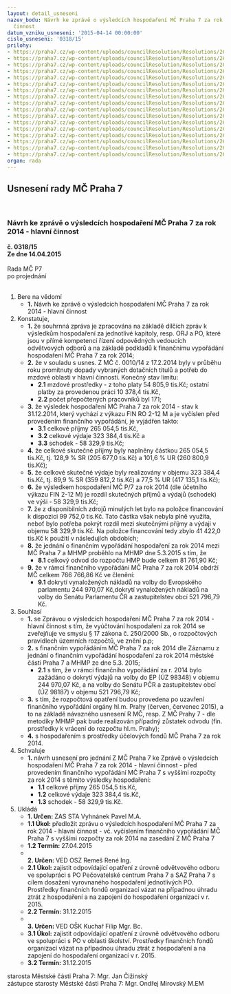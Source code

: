 ```yaml
---
layout: detail_usneseni
nazev_bodu: Návrh ke zprávě o výsledcích hospodaření MČ Praha 7 za rok 2014 - hlavní
  činnost
datum_vzniku_usneseni: '2015-04-14 00:00:00'
cislo_usneseni: '0318/15'
prilohy:
- https://praha7.cz/wp-content/uploads/councilResolution/Resolutions/26530/19-15-p%c5%99%c3%adloha_%c4%8d._1_-_d%c5%afvodov%c3%a1_zpr%c3%a1va.doc
- https://praha7.cz/wp-content/uploads/councilResolution/Resolutions/26530/19-15-p%c5%99%c3%adloha_%c4%8d._2_-_%c3%ba%c4%8delov%c3%a9_fondy_m%c4%8d_praha_7.doc
- https://praha7.cz/wp-content/uploads/councilResolution/Resolutions/26530/19-15-p%c5%99%c3%adloha_%c4%8d._3_-_mhmp_-_z%c3%a1znam_o_fv_za_rok_2014.doc
- https://praha7.cz/wp-content/uploads/councilResolution/Resolutions/26530/19-15-p%c5%99%c3%adloha_%c4%8d._4_-_v%c3%bdsledky_hospoda%c5%99en%c3%ad_po_za_rok_2014.doc
- https://praha7.cz/wp-content/uploads/councilResolution/Resolutions/26530/19-15-p%c5%99%c3%adloha_%c4%8d._5_-_%c4%8derp%c3%a1n%c3%ad_mzdov%c3%bdch_prost%c5%99edk%c5%af_v_roce_2014.xlsx
- https://praha7.cz/wp-content/uploads/councilResolution/Resolutions/26530/19-15-p%c5%99%c3%adloha_%c4%8d._6_-__poskytnut%c3%bd_neinvesti%c4%8dn%c3%ad_p%c5%99%c3%adsp%c4%9bvek_po_-_m%c5%a1_a_z%c5%a1,_saz,_pc_p-7.rtf
- https://praha7.cz/wp-content/uploads/councilResolution/Resolutions/26530/19-15-p%c5%99%c3%adloha_%c4%8d._7_-_bilance_p%c5%99%c3%adjm%c5%af_a_v%c3%bddaj%c5%af_rozpo%c4%8dtu_za_rok_2014.xlsx
- https://praha7.cz/wp-content/uploads/councilResolution/Resolutions/26530/19-15-p%c5%99%c3%adloha_%c4%8d._8_-_rozbor_p%c5%99%c3%adjm%c5%af,_v%c3%bddaj%c5%af_a_fonancov%c3%a1n%c3%ad_podle_rozpo%c4%8dtov%c3%bdch_kapitol.xlsx
- https://praha7.cz/wp-content/uploads/councilResolution/Resolutions/26530/19-15-p%c5%99%c3%adloha_%c4%8d._9_-_podrobn%c3%a9_%c4%8dlen%c4%9bn%c3%ad_p%c5%99%c3%adjm%c5%af_da%c5%88ov%c3%bdch_a_neda%c5%88ov%c3%bdch_r._2014.xlsx
- https://praha7.cz/wp-content/uploads/councilResolution/Resolutions/26530/19-15-p%c5%99%c3%adloha_%c4%8d._10_-_%c4%8derp%c3%a1n%c3%ad_kapit%c3%a1lov%c3%bdch_v%c3%bddaj%c5%af.xlsx
- https://praha7.cz/wp-content/uploads/councilResolution/Resolutions/26530/19-15-p%c5%99%c3%adloha_%c4%8d._11_-__vyu%c5%beit%c3%ad_%c3%ba%c4%8delov%c3%bdch_dotac%c3%ad_poskytnut%c3%bdch_z_odvodu_z_vhp_aj.tech.za%c5%99%c3%adz.-_xls.xls
- https://praha7.cz/wp-content/uploads/councilResolution/Resolutions/26530/19-15-p%c5%99%c3%adloha_%c4%8d._12_-_koment%c3%a1%c5%99_o%c5%a1k_k_rozboru_hospoda%c5%99en%c3%ad_po_m%c5%a1_a_z%c5%a1.doc
- https://praha7.cz/wp-content/uploads/councilResolution/Resolutions/26530/19-15-p%c5%99%c3%adloha_%c4%8d._13_-__zhodnocen%c3%ad_proveden%c3%a9_odv%c4%9btvov%c3%bdm_odborem_u_po_pe%c4%8dovatelsk%c3%a9_centrum.doc
- https://praha7.cz/wp-content/uploads/councilResolution/Resolutions/26530/19-15-p%c5%99%c3%adloha_%c4%8d._14_-_zhodnocen%c3%ad_peoveden%c3%a9_odv%c4%9btvov%c3%bdm_odborem_u_po_saz.doc
- https://praha7.cz/wp-content/uploads/councilResolution/Resolutions/26530/19-15-p%c5%99%c3%adloha_%c4%8d._15_-_p%c5%99ehled_%c3%ba%c4%8delov%c3%bdch_dotac%c3%ad_z_rozpo%c4%8dtu_hmp_za_rok_2014_v%c4%8d._%c4%8derp%c3%a1n%c3%ad.doc
- https://praha7.cz/wp-content/uploads/councilResolution/Resolutions/26530/19-15-p%c5%99%c3%adloha_%c4%8d._16_-__p%c5%99ehled_finan%c4%8dn%c3%adho__vypo%c5%99%c3%a1d%c3%a1n%c3%ad_za_rok_2014_-_%c3%ba%c4%8delov%c3%a9_prost%c5%99edky_ze_st%c3%a1tn%c3%adho_rozpo%c4%8dtu.xlsm
- https://praha7.cz/wp-content/uploads/councilResolution/Resolutions/26530/19-15-p%c5%99%c3%adloha_%c4%8d._17_-__n%c3%a1vrh_usnesen%c3%ad_z_m%c4%8d_rozbor_2014_v2.doc
organ: rada
---
```

<div id="ucUsn_pList" class="usn">
	<span><h2>Usnesení rady MČ Praha 7 </h2>
<br></span><div class="standBody">
<span><h3>Návrh ke zprávě o výsledcích hospodaření MČ Praha 7 za rok 2014 - hlavní činnost</h3></span><div class="center">
		<strong>č. 0318/15</strong><br>
	</div>
<div class="center">
		<strong>Ze dne 14.04.2015</strong><br><br>
	</div>Rada MČ P7<br> po projednání<br><br><ol>
<li>Bere na vědomí<ul><li>
<strong>1.</strong> Návrh ke zprávě o výsledcích hospodaření MČ Praha 7 za rok 2014 - hlavní činnost</li></ul>
</li>
<li>Konstatuje,<ul>
<li>
<strong>1.</strong> že souhrnná zpráva je zpracována na základě dílčích zpráv k výsledkům hospodaření za jednotlivé kapitoly,  resp. ORJ a PO, které jsou v přímé kompetenci řízení odpovědných vedoucích odvětvových odborů a na základě podkladů k finančnímu vypořádání hospodaření MČ Praha 7 za rok 2014;</li>
<li>
<strong>2.</strong> že v souladu s usnes. Z MČ č. 0010/14 z 17.2.2014 byly v průběhu roku promítnuty dopady vybraných dotačních  titulů a potřeb  do mzdové oblasti v hlavní činnosti. Konečný stav limitu:  <ul>
<li>
<strong>2.1</strong> mzdové prostředky  - z toho platy 54 805,9 tis.Kč; ostatní platby za provedenou práci 10 378,4 tis.Kč,    </li>
<li>
<strong>2.2</strong> počet přepočtených pracovníků byl  171;              </li>
</ul>
</li>
<li>
<strong>3.</strong> že výsledek hospodaření MČ Praha 7 za rok 2014 - stav k 31.12.2014, který  vychází z výkazu FIN RO 2-12 M a je vyčíslen před provedením  finančního vypořádání, je vyjádřen takto:<ul>
<li>
<strong>3.1</strong> celkové příjmy             265 054,5 tis.Kč,  </li>
<li>
<strong>3.2</strong> celkové výdaje             323 384,4 tis.Kč a </li>
<li>
<strong>3.3</strong> schodek                        - 58 329,9 tis.Kč;</li>
</ul>
</li>
<li>
<strong>4.</strong> že celkové skutečné příjmy byly naplněny částkou  265 054,5 tis.Kč, tj. 128,9  % SR (205 677,0 tis.Kč) a  101,6  % UR (260  800,9 tis.Kč);  </li>
<li>
<strong>5.</strong> že celkové skutečné výdaje byly realizovány v objemu 323 384,4 tis.Kč, tj.   89,9 % SR (359 812,2 tis.Kč) a 77,5  %  UR (417 135,1 tis.Kč);</li>
<li>
<strong>6.</strong> že výsledkem hospodaření MČ P/7 za rok 2014 (dle účetního výkazu FIN 2-12 M) je rozdíl skutečných příjmů a výdajů (schodek) ve výši  - 58 329,9 tis.Kč;</li>
<li>
<strong>7.</strong> že z disponibilních zdrojů minulých let bylo na položce financování k dispozici  99 752,0 tis.Kč. Tato částka však nebyla plně využita, neboť bylo potřeba pokrýt rozdíl mezi skutečnými  příjmy a výdaji v objemu 58 329,9 tis.Kč. Na položce financování  tedy zbylo 41 422,0 tis.Kč k použití v následujích obdobích; </li>
<li>
<strong>8.</strong> že jednání o finančním vypořádání hospodaření za rok 2014 mezi MČ Praha 7 a MHMP proběhlo na MHMP dne 5.3.2015 s tím, že<ul><li>
<strong>8.1</strong> celkový odvod  do rozpočtu HMP bude celkem  81 761,90 Kč; </li></ul>
</li>
<li>
<strong>9.</strong> že v rámci finančního vypořádání MČ Praha 7 za rok 2014 obdrží MČ                celkem 766 766,86 Kč ve členění:<ul><li>
<strong>9.1</strong> dokrytí vynaložených nákladů na volby do Evropského parlamentu  244 970,07 Kč,dokrytí vynaložených nákladů na volby do Senátu Parlamentu ČR  a zastupitelstev obcí  521 796,79 Kč. </li></ul>
</li>
</ul>
</li>
<li>Souhlasí<ul>
<li>
<strong>1.</strong> se Zprávou o výsledcích hospodaření MČ Praha 7 za rok 2014 - hlavní činnost s tím, že vyúčtování hospodaření za rok 2014 se zveřejňuje ve smyslu § 17 zákona č. 250/2000 Sb.,  o rozpočtových pravidlech územních rozpočtů,  ve znění p.p;</li>
<li>
<strong>2.</strong> s finančním vypořádáním MČ Praha 7 za rok 2014 dle Záznamu z jednání o finančním vypořádání hospodaření za rok 2014 městské části Praha 7 a MHMP ze dne 5.3. 2015;<ul><li>
<strong>2.1</strong> s tím, že v rámci finančního vypořádání za r. 2014 bylo zažádáno o dokrytí výdajů na volby do EP (ÚZ 98348)  v objemu 244 970,07 Kč,  a na volby do Senátu PČR a zastupitelstev obcí (ÚZ 98187) v objemu  521 796,79 Kč;                       </li></ul>
</li>
<li>
<strong>3.</strong> s tím, že rozpočtová opatření budou provedena po  uzavření finančního vypořádání orgány hl.m. Prahy  (červen, červenec 2015), a to na základě návazného usnesení R MČ,  resp. Z MČ Prahy 7 - dle metodiky MHMP pak bude realizován případný zůstatek odvodu (fin. prostředky k vrácení do rozpočtu hl.m. Prahy);  </li>
<li>
<strong>4.</strong> s hospodařením s prostředky účelových fondů MČ Praha 7 za rok 2014.</li>
</ul>
</li>
<li>Schvaluje<ul><li>
<strong>1.</strong> návrh usnesení pro jednání Z MČ Praha  7 ke Zprávě o výsledcích hospodaření MČ Praha 7 za rok 2014 - hlavní činnost - před provedením finančního vypořádání MČ Praha 7 s vyššími rozpočty  za rok 2014 s těmito výsledky hospodaření:<ul>
<li>
<strong>1.1</strong> celkové příjmy             265 054,5 tis.Kč,  </li>
<li>
<strong>1.2</strong> celkové výdaje             323 384,4 tis.Kč, </li>
<li>
<strong>1.3</strong> schodek                        - 58 329,9 tis.Kč. </li>
</ul>
</li></ul>
</li>
<li>Ukládá<ul>
<li>
<strong>1. Určen: </strong>ZAS STA Vyhnánek Pavel M.A.</li>
<li>
<strong>1.1 Úkol: </strong>předložit  zprávu o výsledcích hospodaření MČ Praha 7 za rok 2014 - hlavní činnost - vč. vyčíslením finančního vypořádání MČ Praha 7 s vyššími rozpočty  za rok 2014 na zasedání Z MČ Praha 7 </li>
<li>
<strong>1.2 Termín: </strong>27.04.2015</li>
<li>
<strong><br>2. Určen: </strong>VED OSZ Remeš René Ing.</li>
<li>
<strong>2.1 Úkol: </strong>zajistit  odpovídající opatření z úrovně odvětvového odboru ve spolupráci s PO Pečovatelské centrum Praha 7 a SAZ Praha 7 s cílem dosažení vyrovnaného hospodaření jednotlivých PO. Prostředky finančních fondů organizací vázat na případnou úhradu ztrát z hospodaření  a  na zapojení do hospodaření organizací v r. 2015.   </li>
<li>
<strong>2.2 Termín: </strong>31.12.2015</li>
<li>
<strong><br>3. Určen: </strong>VED OŠK Kuchař Filip Mgr. Bc.</li>
<li>
<strong>3.1 Úkol: </strong>zajistit odpovídající opatření z úrovně odvětvového odboru ve spolupráci s PO v oblasti školství. Prostředky finančních fondů organizací vázat na případnou úhradu ztrát z hospodaření a na zapojení do hospodaření organizací v r. 2015.     </li>
<li>
<strong>3.2 Termín: </strong>31.12.2015</li>
</ul>
</li>
</ol>starosta Městské části Praha 7: Mgr. Jan Čižinský<br>zástupce starosty Městské části Praha 7: Mgr. Ondřej Mirovský M.EM 
</div>
</div>